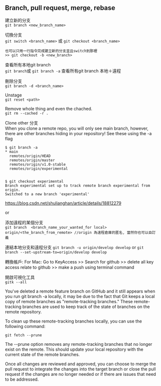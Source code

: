 
## Branch, pull request, merge, rebase  


建立新的分支     
`git branch <new_branch_name>`

切換分支    
`git switch <branch_name>` 或
`git checkout <branch_name>`          

    也可以只用一行指令完成建立新的分支並且switch到那裡      
    >> git checkout -b <new_branch>

查看所有本地git branch  
`git branch`或
`git branch -a`  查看所有git branch 本地＋遠程


刪除分支   
`git branch -d <branch_name>`


Unstage     
`git reset <path>`

Remove whole thing and even the chached.       
`git rm --cached -r . `





Clone other 分支  
When you clone a remote repo, you will only see main branch, however, there are other branches hiding in your repository! See these using the -a flag

    $ git branch -a
    * main
      remotes/origin/HEAD
      remotes/origin/master
      remotes/origin/v1.0-stable
      remotes/origin/experimental

           
    $ git checkout experimental
    Branch experimental set up to track remote branch experimental from origin.
    Switched to a new branch 'experimental'

    
https://blog.csdn.net/shulianghan/article/details/18812279

or

添加遠程的某個分支   
`git branch  <branch_name_your_wanted_for local>  origin/<the_branch_from_remote> //origin 為遠程倉庫的匿名, 當然你也可以自訂義`

連結本地分支和遠程分支
`git branch -u origin/develop develop` or `git branch --set-upstream-to=origin/develop develop`


轉換帳戶:
For Mac: Go to KeyAccess >> Search for github >> delete all key access relate to github >> make a push using terminal command


開啟可視化工具   
`gitk --all`


You've deleted a remote feature branch on GitHub and it still appears when you run git branch -a locally, it may be due to the fact that Git keeps a local copy of remote branches as "remote-tracking branches." These remote-tracking branches are used to keep track of the state of branches on the remote repository.

To clean up these remote-tracking branches locally, you can use the following command:

`git fetch --prune`

The --prune option removes any remote-tracking branches that no longer exist on the remote. This should update your local repository with the current state of the remote branches.




Once all changes are reviewed and approved, you can choose to merge the pull request to integrate the changes into the target branch or close the pull request if the changes are no longer needed or if there are issues that need to be addressed.


